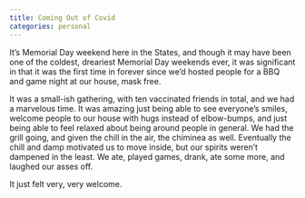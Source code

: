 ```yaml
---
title: Coming Out of Covid
categories: personal
---
```

It’s Memorial Day weekend here in the States, and though it may have been one of the coldest, dreariest Memorial Day weekends ever, it was significant in that it was the first time in forever since we’d hosted people for a BBQ and game night at our house, mask free.
<!--more-->

It was a small-ish gathering, with ten vaccinated friends in total, and we had a marvelous time. It was amazing just being able to see everyone’s smiles, welcome people to our house with hugs instead of elbow-bumps, and just being able to feel relaxed about being around people in general. We had the grill going, and given the chill in the air, the chiminea as well. Eventually the chill and damp motivated us to move inside, but our spirits weren’t dampened in the least. We ate, played games, drank, ate some more, and laughed our asses off.

It just felt very, very welcome.

